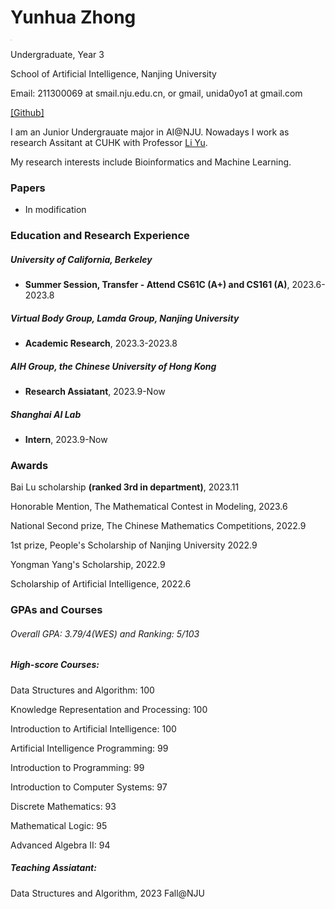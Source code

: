 # Yunhua Zhong

<img src="./assets/images/Photo.jpg" alt="Photo" style="zoom:5%;" />

Undergraduate, Year 3

School of Artificial Intelligence, Nanjing University

Email: 211300069 at smail.nju.edu.cn, or gmail, unida0yo1 at gmail.com

[[Github]](https://github.com/paperplane03) 

I am an Junior Undergrauate major in AI@NJU. Nowadays I work as research Assitant at CUHK with Professor [Li Yu](liyu95.com).

My research interests include Bioinformatics and Machine Learning.



### Papers

- In modification



### Education and Research Experience

##### University of California, Berkeley

- **Summer Session, Transfer - Attend CS61C (A+) and CS161 (A)**, 2023.6-2023.8

##### Virtual Body Group, Lamda Group, Nanjing University

- **Academic Research**, 2023.3-2023.8

##### AIH Group, the Chinese University of Hong Kong

- **Research Assiatant**,  2023.9-Now

##### Shanghai AI Lab

- **Intern**, 2023.9-Now



### Awards

Bai Lu scholarship **(ranked 3rd in department)**, 2023.11

Honorable Mention, The Mathematical Contest in Modeling, 2023.6

National Second prize, The Chinese Mathematics Competitions, 2022.9

1st prize, People's Scholarship of Nanjing University  2022.9

Yongman Yang's Scholarship, 2022.9

Scholarship of Artificial Intelligence, 2022.6



### GPAs and Courses

###### Overall GPA: 3.79/4(WES) and Ranking: 5/103



##### High-score Courses:

Data Structures and Algorithm: 100

Knowledge Representation and Processing: 100

Introduction to Artificial Intelligence: 100

Artificial Intelligence Programming: 99

Introduction to Programming: 99

Introduction to Computer Systems: 97

Discrete Mathematics: 93

Mathematical Logic: 95

Advanced Algebra II: 94

##### Teaching Assiatant:

Data Structures and Algorithm, 2023 Fall@NJU
